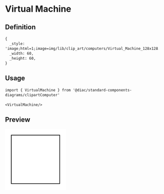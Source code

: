 # Virtual Machine

## Definition

```
{
  _style: 'image;html=1;image=img/lib/clip_art/computers/Virtual_Machine_128x128.pngstrokeColor=none;',
  _width: 60,
  _height: 60,
}
```

## Usage

```
import { VirtualMachine } from '@diac/standard-components-diagrams/clipartComputer'

<VirtualMachine/>
```

## Preview

<img src="./virtual-machine.png" width="200"/>
